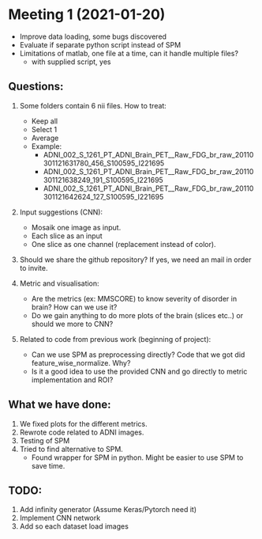 # Meeting 1 (2021-01-20)
* Improve data loading, some bugs discovered
* Evaluate if separate python script instead of SPM
* Limitations of matlab, one file at a time, can it handle multiple files?
    - with supplied script, yes

## Questions:
1. Some folders contain 6 nii files. How to treat:
    - Keep all
    - Select 1
    - Average
    * Example:
        * ADNI_002_S_1261_PT_ADNI_Brain_PET__Raw_FDG_br_raw_20110301121631780_456_S100595_I221695
        * ADNI_002_S_1261_PT_ADNI_Brain_PET__Raw_FDG_br_raw_20110301121638249_191_S100595_I221695
        * ADNI_002_S_1261_PT_ADNI_Brain_PET__Raw_FDG_br_raw_20110301121642624_127_S100595_I221695
    
2. Input suggestions (CNN):
    * Mosaik one image as input.
    * Each slice as an input
    * One slice as one channel (replacement instead of color).
    
3. Should we share the github repository? If yes, we need an mail in order to invite.

4. Metric and visualisation:
    * Are the metrics (ex: MMSCORE) to know severity of disorder in brain? How can we use it?
    * Do we gain anything to do more plots of the brain (slices etc..) or should we more to CNN?

5. Related to code from previous work (beginning of project):
    * Can we use SPM as preprocessing directly? Code that we got did feature_wise_normalize. Why?
    * Is it a good idea to use the provided CNN and go directly to metric implementation and ROI?
    
## What we have done:
1. We fixed plots for the different metrics. 
2. Rewrote code related to ADNI images. 
3. Testing of SPM 
4. Tried to find alternative to SPM.
    * Found wrapper for SPM in python. Might be easier to use SPM to save time.

## TODO:
1. Add infinity generator (Assume Keras/Pytorch need it)
2. Implement CNN network 
3. Add so each dataset load images
